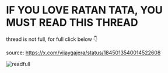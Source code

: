 # IF YOU LOVE RATAN TATA, YOU MUST READ THIS THREAD

thread is not full, for full click below 👇

source: https://x.com/vijaygajera/status/1845013540014522608

![readfull](./img/RatanTataExpose.png)

